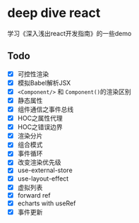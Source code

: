 # deep dive react

学习《深入浅出react开发指南》的一些demo

## Todo

- [x] 可控性渲染
- [x] 模拟Babel解析JSX
- [x] `<Component/>` 和 `Component()`的渲染区别
- [x] 静态属性
- [x] 组件通信之事件总线
- [x] HOC之属性代理
- [x] HOC之错误边界
- [x] 渲染分片
- [x] 组合模式
- [x] 事件循环
- [x] 改变渲染优先级
- [x] use-external-store
- [x] use-layout-effect
- [x] 虚拟列表
- [x] forward ref
- [x] echarts with useRef
- [x] 事件更新
